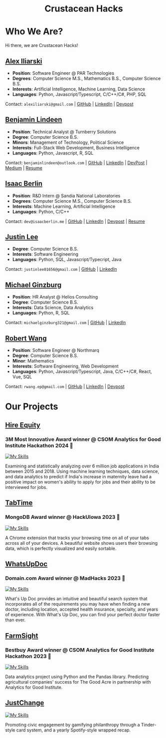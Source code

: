 <h1 align='center'>
  Crustacean Hacks
</h1>

# Who We Are? 
Hi there, we are Crustacean Hacks!

## [Alex Iliarski](https://github.com/alex-iliarski)
- **Position**: Software Engineer @ PAR Technologies
- **Degrees**: Computer Science M.S., Mathematics B.S., Computer Science B.S.
- **Interests**: Artificial Intelligence, Machine Learning, Data Science
- **Languages**: Python, Javascript/Typescript, C/C++/C#, PHP, SQL

Contact: `alexiliarski@gmail.com` | [GitHub](https://github.com/alex-iliarski) | [LinkedIn](https://www.linkedin.com/in/alex-iliarski/) | [Devpost](https://devpost.com/alex-iliarski)

## [Benjamin Lindeen](https://github.com/BenjaminLindeen)
- **Position**: Technical Analyst @ Turnberry Solutions 
- **Degree**: Computer Science B.S.
- **Minors**: Management of Technology, Political Science
- **Interests**: Full-Stack Web Development, Business Intelligence
- **Languages**: Python, Javascript, R, SQL

Contact: `benjaminlindeen@outlook.com` | [GitHub](https://github.com/BenjaminLindeen) | [LinkedIn](https://www.linkedin.com/in/benjaminlindeen) | [DevPost](https://devpost.com/benjaminlindeen?ref_content=user-portfolio&ref_feature=portfolio&ref_medium=global-nav) | [Medium](https://medium.com/@benjaminlindeen) | [Resume](https://docs.google.com/document/d/1umGJqfcDb26GyK_wBpfdNIRu-HMwFcV4mJjp5U9vrVI/edit?usp=sharing)

## [Isaac Berlin](https://github.com/isaac-berlin)
- **Position**:  R&D Intern @ Sandia National Laboratories
- **Degrees**: Computer Science M.S., Computer Science B.S.
- **Interests**: Machine Learning, Artificial Intelligence
- **Languages**: Python, C/C++

Contact: `dev@isaacberlin.me` | [GitHub](https://github.com/isaac-berlin) | [LinkedIn](https://www.linkedin.com/in/isaac-berlin/) | [Devpost](https://devpost.com/isaac-berlin) | [Resume](resumes/isaac-berlin/Isaac%20Berlin%20Resume%20V2.pdf)

## [Justin Lee](https://github.com/JustinLee9)
- **Degree**: Computer Science B.S.
- **Interests**: Software Engineering
- **Languages**: Python, SQL, Javascript/Typecript, Java

Contact: `justinlee01656@gmail.com` | [GitHub](https://github.com/JustinLee9) | [LinkedIn](https://www.linkedin.com/in/justin-lee-85b2a8224/)

## [Michael Ginzburg](https://github.com/ginzburg1991)
- **Position**: HR Analyst @ Helios Consulting
- **Degree**: Computer Science B.S.
- **Interests**: Data Science, Data Analytics
- **Languages**: Python, R, SQL

Contact: `michaelginzburg321@gmail.com` | [GitHub](https://github.com/ginzburg1991) | [LinkedIn](https://www.linkedin.com/in/michael-ginzburg-853409194)

## [Robert Wang](https://github.com/RWang-Dev)
- **Position**: Software Engineer @ Northmarq
- **Degree**: Computer Science B.S.
- **Minor**: Mathematics
- **Interests**: Software Engineering, Web Development
- **Languages**: Python, Javascript/Typescript, Java, C/C++/C#, React, Vue, SQL

Contact: `rwang.ep@gmail.com` | [GitHub](https://github.com/RWang-Dev) | [LinkedIn](https://www.linkedin.com/in/rwang523/) | [Devpost](https://devpost.com/RWang-Dev)

# Our Projects
## [Hire Equity](https://github.com/Crustacean-Hacks/HireEquity)
### 3M Most Innovative Award winner @ CSOM Analytics for Good Institute Hackathon 2024 🎉
[![My Skills](https://skillicons.dev/icons?i=python,sklearn,flask,javascript,html,css)](https://skillicons.dev)

Examining and statistically analyzing over 6 million job applications in India between 2015 and 2018. Using machine learning techniques, data science, and data analytics to predict if India's increase in maternity leave had a positive impact on women's ability to apply for jobs and their ability to be interviewed for jobs. 

## [TabTime](https://github.com/Crustacean-Hacks/HackUIowa)
### MongoDB Award winner @ HackUIowa 2023 🎉
[![My Skills](https://skillicons.dev/icons?i=python,javascript,flask,html,css,bootstrap,mongodb)](https://skillicons.dev)

A Chrome extension that tracks your browsing time on all of your tabs across all of your devices. A beautiful website shows users their browsing data, which is perfectly visualized and easily sortable. 

## [WhatsUpDoc](https://github.com/Crustacean-Hacks/WhatsUpDoc)
### Domain.com Award winner @ MadHacks 2023 🎉
[![My Skills](https://skillicons.dev/icons?i=python,flask,html,css,bootstrap,mongodb)](https://skillicons.dev)

What's Up Doc provides an intuitive and beautiful search system that incorporates all of the requirements you may have when finding a new doctor, including location, accepted health insurance, specialty, and years of experience. With What's Up Doc, you can find your perfect doctor faster than ever.

## [FarmSight](https://github.com/Crustacean-Hacks/FarmSight)
### Bestbuy Award winner @ CSOM Analytics for Good Institute Hackathon 2023 🎉
[![My Skills](https://skillicons.dev/icons?i=python,javascript,django,react,html,css)](https://skillicons.dev)

Data analytics project using Python and the Pandas library. Predicting agricultural companies' success for The Good Acre in partnership with Analytics for Good Institute. 

## [JustChange](https://github.com/Crustacean-Hacks/JustChange)
[![My Skills](https://skillicons.dev/icons?i=javascript,java,python,mysql,html,css)](https://skillicons.dev)

Promoting civic engagement by gamifying philanthropy through a Tinder-style card system, and a yearly Spotify-style wrapped recap. 
